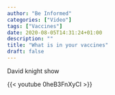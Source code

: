 ```yaml
---
author: "Be Informed"
categories: ["Video"]
tags: ["Vaccines"]
date: 2020-08-05T14:31:24+01:00
description: ""
title: "What is in your vaccines"
draft: false
---
```


David knight show

{{< youtube 0heB3FnXyCI >}}
